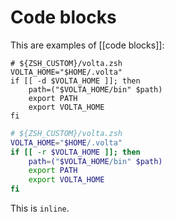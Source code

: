 # Code blocks

This are examples of [[code blocks]]:

```
# ${ZSH_CUSTOM}/volta.zsh
VOLTA_HOME="$HOME/.volta"
if [[ -d $VOLTA_HOME ]]; then
    path=("$VOLTA_HOME/bin" $path)
    export PATH
    export VOLTA_HOME
fi
```

```bash
# ${ZSH_CUSTOM}/volta.zsh
VOLTA_HOME="$HOME/.volta"
if [[ -r $VOLTA_HOME ]]; then
    path=("$VOLTA_HOME/bin" $path)
    export PATH
    export VOLTA_HOME
fi
```

This is `inline`.
